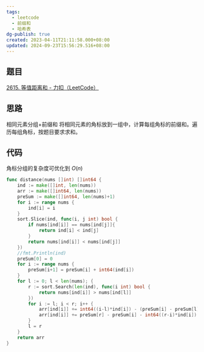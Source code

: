 ```yaml
---
tags:
  - leetcode
  - 前缀和
  - 哈希表
dg-publish: true
created: 2023-04-11T21:11:58.000+08:00
updated: 2024-09-23T15:56:29.516+08:00
---
```

## 题目
[2615. 等值距离和 - 力扣（LeetCode）](https://leetcode.cn/problems/sum-of-distances/)
## 思路
相同元素分组+前缀和
将相同元素的角标放到一组中，计算每组角标的前缀和。遍历每组角标，按题目要求求和。
## 代码
角标分组的复杂度可优化到 $O(n)$
```go
func distance(nums []int) []int64 {
	ind := make([]int, len(nums))
	arr := make([]int64, len(nums))
	preSum := make([]int64, len(nums)+1)
	for i := range nums {
		ind[i] = i
	}
	sort.Slice(ind, func(i, j int) bool {
        if nums[ind[i]] == nums[ind[j]]{
            return ind[i] < ind[j]
        }
		return nums[ind[i]] < nums[ind[j]]
	})
	//fmt.Println(ind)
	preSum[0] = 0
	for i := range nums {
		preSum[i+1] = preSum[i] + int64(ind[i])
	}
	for l := 0; l < len(nums); {
		r := sort.Search(len(ind), func(i int) bool {
			return nums[ind[i]] > nums[ind[l]]
		})
		for i := l; i < r; i++ {
			arr[ind[i]] += int64((i-l)*ind[i]) - (preSum[i] - preSum[l])
			arr[ind[i]] += preSum[r] - preSum[i] - int64((r-i)*ind[i])
        }
		l = r
	}
	return arr
}
```